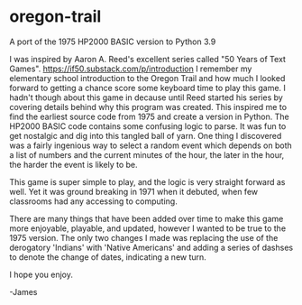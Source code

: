 # oregon-trail
A port of the 1975 HP2000 BASIC version to Python 3.9

I was inspired by Aaron A. Reed's excellent series called "50 Years of Text Games". https://if50.substack.com/p/introduction
I remember my elementary school introduction to the Oregon Trail and how much I looked forward to getting a chance score some keyboard time to play this game.
I hadn't though about this game in decause until Reed started his series by covering details behind why this program was created.
This inspired me to find the earliest source code from 1975 and create a version in Python. The HP2000 BASIC code contains some confusing logic to parse.
It was fun to get nostalgic and dig into this tangled ball of yarn.
One thing I discovered was a fairly ingenious way to select a random event which depends on both a list of numbers and the current minutes of the hour, the later in the hour, the harder the event is likely to be.

This game is super simple to play, and the logic is very straight forward as well. Yet it was ground breaking in 1971 when it debuted,
when few classrooms had any accessing to computing.

There are many things that have been added over time to make this game more enjoyable, playable, and updated, however I wanted to be true to the 1975 version.
The only two changes I made was replacing the use of the derogatory 'Indians' with 'Native Americans' and adding a series of dashses to denote
the change of dates, indicating a new turn.

I hope you enjoy.

-James
